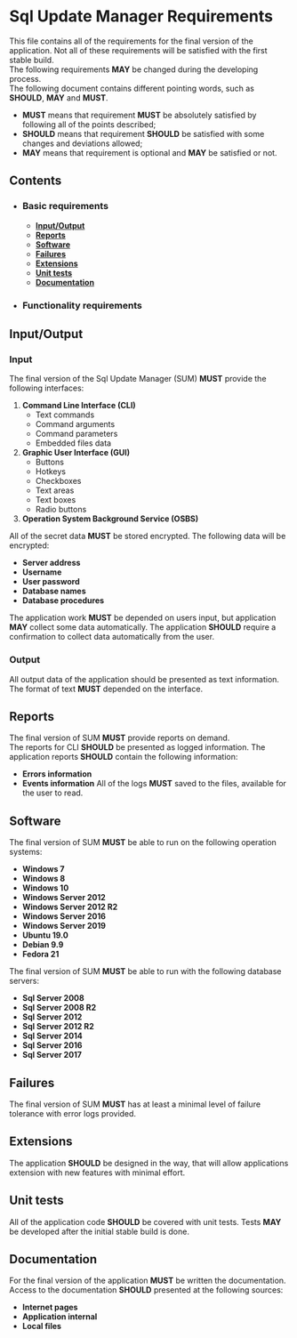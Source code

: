 # Sql Update Manager Requirements
This file contains all of the requirements for the final version of the application.
Not all of these requirements will be satisfied with the first stable build.  
The following requirements **MAY** be changed during the developing process.  
The following document contains different pointing words, such as **SHOULD**, **MAY** and **MUST**.
* **MUST** means that requirement **MUST** be absolutely satisfied by following all of the points described;
* **SHOULD** means that requirement **SHOULD** be satisfied with some changes and deviations allowed;
* **MAY** means that requirement is optional and **MAY** be satisfied or not.
## Contents
* ### Basic requirements
   * **[Input/Output](#inputoutput)**
   * **[Reports](#reports)**
   * **[Software](#software)**
   * **[Failures](#failures)**
   * **[Extensions](#extensions)**
   * **[Unit tests](#unit-tests)**
   * **[Documentation](#documentation)**
* ### Functionality requirements

## Input/Output
### Input
The final version of the Sql Update Manager (SUM) **MUST** provide the following interfaces:
1. **Command Line Interface (CLI)**
    * Text commands
    * Command arguments
    * Command parameters
    * Embedded files data
2. **Graphic User Interface (GUI)**
    * Buttons
    * Hotkeys
    * Checkboxes
    * Text areas
    * Text boxes
    * Radio buttons
3. **Operation System Background Service (OSBS)**

All of the secret data **MUST** be stored encrypted. The following data will be encrypted:
* **Server address**
* **Username**
* **User password**
* **Database names**
* **Database procedures**

The application work **MUST** be depended on users input, but application **MAY** collect some data automatically.
The application **SHOULD** require a confirmation to collect data automatically from the user.
### Output
All output data of the application should be presented as text information. The format of text **MUST** depended on the interface.

## Reports
The final version of SUM **MUST** provide reports on demand.  
The reports for CLI **SHOULD** be presented as logged information.
The application reports **SHOULD** contain the following information:
* **Errors information**
* **Events information**
All of the logs **MUST** saved to the files, available for the user to read.

## Software
The final version of SUM **MUST** be able to run on the following operation systems:
* **Windows 7**
* **Windows 8**
* **Windows 10**
* **Windows Server 2012**
* **Windows Server 2012 R2**
* **Windows Server 2016**
* **Windows Server 2019**
* **Ubuntu 19.0**
* **Debian 9.9**
* **Fedora 21**

The final version of SUM **MUST** be able to run with the following database servers:
* **Sql Server 2008**
* **Sql Server 2008 R2**
* **Sql Server 2012**
* **Sql Server 2012 R2**
* **Sql Server 2014**
* **Sql Server 2016**
* **Sql Server 2017**

## Failures
The final version of SUM **MUST** has at least a minimal level of failure tolerance with error logs provided.

## Extensions
The application **SHOULD** be designed in the way, that will allow applications extension with new features with minimal effort.

## Unit tests
All of the application code **SHOULD** be covered with unit tests. Tests **MAY** be developed after the initial stable build is done.

## Documentation
For the final version of the application **MUST** be written the documentation. Access to the documentation **SHOULD** presented at the following sources:
* **Internet pages**
* **Application internal**
* **Local files**

